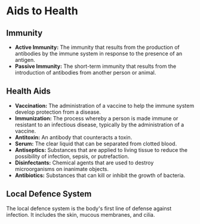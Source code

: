 
# Aids to Health

## Immunity

*   **Active Immunity:** The immunity that results from the production of antibodies by the immune system in response to the presence of an antigen.
*   **Passive Immunity:** The short-term immunity that results from the introduction of antibodies from another person or animal.

## Health Aids

*   **Vaccination:** The administration of a vaccine to help the immune system develop protection from a disease.
*   **Immunization:** The process whereby a person is made immune or resistant to an infectious disease, typically by the administration of a vaccine.
*   **Antitoxin:** An antibody that counteracts a toxin.
*   **Serum:** The clear liquid that can be separated from clotted blood.
*   **Antiseptics:** Substances that are applied to living tissue to reduce the possibility of infection, sepsis, or putrefaction.
*   **Disinfectants:** Chemical agents that are used to destroy microorganisms on inanimate objects.
*   **Antibiotics:** Substances that can kill or inhibit the growth of bacteria.

## Local Defence System

The local defence system is the body's first line of defense against infection. It includes the skin, mucous membranes, and cilia.
